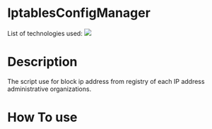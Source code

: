 # IptablesConfigManager
<div id="top"></div>
<p style="display: inline">
  <!-- List of technologies used --> 
  List of technologies used:
  
  <img src="https://img.shields.io/badge/Linux--FFA500.svg?logo=Linux&style=plastic">

# Description
The script use for block ip address from registry of each IP address administrative organizations.

# How To use
